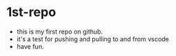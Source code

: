 # 1st-repo
- this is my first repo on github.
- it's a test for pushing and pulling to and from vscode
- have fun.
